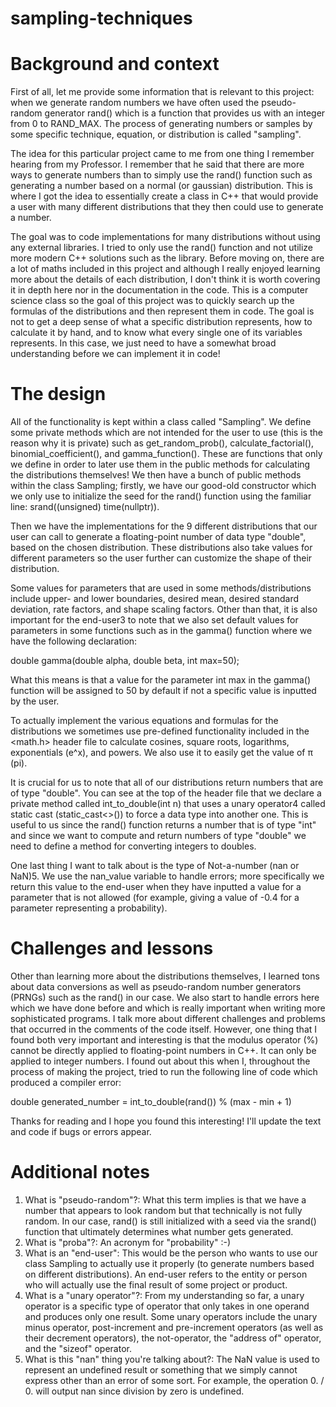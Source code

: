 # sampling-techniques


# Background and context

First of all, let me provide some information that is relevant to this project: when we generate random numbers we have often used the pseudo-random generator rand() which is a function that provides us with an integer from 0 to RAND_MAX. The process of generating numbers or samples by some specific technique, equation, or distribution is called "sampling".

The idea for this particular project came to me from one thing I remember hearing from my Professor. I remember that he said that there are more ways to generate numbers than to simply use the rand() function such as generating a number based on a normal (or gaussian) distribution. This is where I got the idea to essentially create a class in C++ that would provide a user with many different distributions that they then could use to generate a number.

The goal was to code implementations for many distributions without using any external libraries. I tried to only use the rand() function and not utilize more modern C++ solutions such as the <random> library.
Before moving on, there are a lot of maths included in this project and although I really enjoyed learning more about the details of each distribution, I don't think it is worth covering it in depth here nor in the documentation in the code. This is a computer science class so the goal of this project was to quickly search up the formulas of the distributions and then represent them in code. The goal is not to get a deep sense of what a specific distribution represents, how to calculate it by hand, and to know what every single one of its variables represents. In this case, we just need to have a somewhat broad understanding before we can implement it in code!


# The design

All of the functionality is kept within a class called "Sampling". We define some private methods which are not intended for the user to use (this is the reason why it is private) such as get_random_prob(), calculate_factorial(), binomial_coefficient(), and gamma_function(). These are functions that only we define in order to later use them in the public methods for calculating the distributions themselves!
We then have a bunch of public methods within the class Sampling; firstly, we have our good-old constructor which we only use to initialize the seed for the rand() function using the familiar line: srand((unsigned) time(nullptr)).

Then we have the implementations for the 9 different distributions that our user can call to generate a floating-point number of data type "double", based on the chosen distribution. These distributions also take values for different parameters so the user further can customize the shape of their distribution.

Some values for parameters that are used in some methods/distributions include upper- and lower boundaries, desired mean, desired standard deviation, rate factors, and shape scaling factors. Other than that, it is also important for the end-user3 to note that we also set default values for parameters in some functions such as in the gamma() function where we have the following declaration:

double gamma(double alpha, double beta, int max=50);

What this means is that a value for the parameter int max in the gamma() function will be assigned to 50 by default if not a specific value is inputted by the user.

To actually implement the various equations and formulas for the distributions we sometimes use pre-defined functionality included in the <math.h> header file to calculate cosines, square roots, logarithms, exponentials (e^x), and powers. We also use it to easily get the value of π (pi).

It is crucial for us to note that all of our distributions return numbers that are of type "double". You can see at the top of the header file that we declare a private method called int_to_double(int n) that uses a unary operator4 called static cast (static_cast<>()) to force a data type into another one. This is useful to us since the rand() function returns a number that is of type "int" and since we want to compute and return numbers of type "double" we need to define a method for converting integers to doubles.

One last thing I want to talk about is the type of Not-a-number (nan or NaN)5. We use the nan_value variable to handle errors; more specifically we return this value to the end-user when they have inputted a value for a parameter that is not allowed (for example, giving a value of -0.4 for a parameter representing a probability).


# Challenges and lessons

Other than learning more about the distributions themselves, I learned tons about data conversions as well as pseudo-random number generators (PRNGs) such as the rand() in our case. We also start to handle errors here which we have done before and which is really important when writing more sophisticated programs. I talk more about different challenges and problems that occurred in the comments of the code itself.  However, one thing that I found both very important and interesting is that the modulus operator (%) cannot be directly applied to floating-point numbers in C++. It can only be applied to integer numbers. I found out about this when I, throughout the process of making the project, tried to run the following line of code which produced a compiler error:

double generated_number = int_to_double(rand()) % (max - min + 1) 

Thanks for reading and I hope you found this interesting! I'll update the text and code if bugs or errors appear.


# Additional notes

1) What is "pseudo-random"?: What this term implies is that we have a number that appears to look random but that technically is not fully random. In our case, rand() is still initialized with a seed via the srand() function that ultimately determines what number gets generated.
2) What is "proba"?: An acronym for "probability" :-)
3) What is an "end-user": This would be the person who wants to use our class Sampling to actually use it properly (to generate numbers based on different distributions). An end-user refers to the entity or person who will actually use the final result of some project or product.
4) What is a "unary operator"?: From my understanding so far,  a unary operator is a specific type of operator that only takes in one operand and produces only one result. Some unary operators include the unary minus operator, post-increment and pre-increment operators (as well as their decrement operators), the not-operator, the "address of" operator, and the "sizeof" operator.
5) What is this "nan" thing you're talking about?:  The NaN value is used to represent an undefined result or something that we simply cannot express other than an error of some sort. For example, the operation 0. / 0. will output nan since division by zero is undefined.
